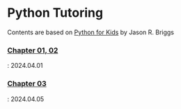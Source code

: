 # Python Tutoring 


Contents are based on [Python for Kids](https://bedford-computing.co.uk/learning/wp-content/uploads/2015/10/Python-for-Kids.pdf) by Jason R. Briggs

### [Chapter 01, 02](https://github.com/boms03/python-tutoring/blob/main/week0/intro.md)
  : 2024.04.01 

  
### [Chapter 03](https://github.com/boms03/python-tutoring/blob/main/20240405W1/chapter3.md)
  : 2024.04.05
